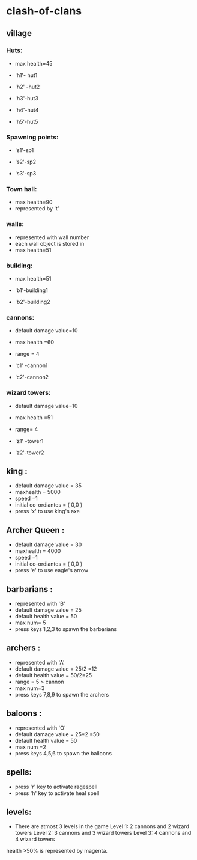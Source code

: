 # clash-of-clans

## village 


### Huts:

- max health=45

 - 'h1'- hut1

 - 'h2' -hut2

 - 'h3'-hut3

 - 'h4'-hut4

 - 'h5'-hut5


### Spawning points:


- 's1'-sp1

- 's2'-sp2

- 's3'-sp3


### Town hall:

- max health=90
- represented by 't'

### walls:
- represented with wall number
- each wall object is stored in 
- max health=51

### building:

 - max health=51

 - 'b1'-building1

 - 'b2'-building2



### cannons:

- default damage value=10

- max health =60
- range = 4
- 'c1' -cannon1

- 'c2'-cannon2

### wizard towers:
- default damage value=10

- max health =51
- range= 4
- 'z1' -tower1

- 'z2'-tower2



## king :

- default damage value = 35
- maxhealth = 5000
- speed =1
- initial co-ordiantes = ( 0,0 )
- press 'x' to use king's axe

## Archer Queen :
- default damage value = 30
- maxhealth = 4000
- speed =1
- initial co-ordiantes = ( 0,0 )
- press 'e' to use eagle's arrow


## barbarians :
- represented with 'B'
- default damage value = 25
- default health value = 50
- max num= 5
- press keys 1,2,3 to spawn the barbarians

## archers :
- represented with 'A'
- default damage value = 25/2 =12
- default health value = 50/2=25
- range = 5 > cannon
- max num=3
- press keys 7,8,9 to spawn the archers

## baloons :
- represented with 'O'
- default damage value = 25*2 =50
- default health value = 50
- max num =2
- press keys 4,5,6 to spawn the balloons

## spells:
- press 'r' key to activate ragespell
- press 'h' key to activate heal spell


## levels:
- There are atmost 3 levels in the game
    Level 1: 2 cannons and 2 wizard towers
    Level 2: 3 cannons and 3 wizard towers
    Level 3: 4 cannons and 4 wizard towers


health >50% is represented by magenta.

